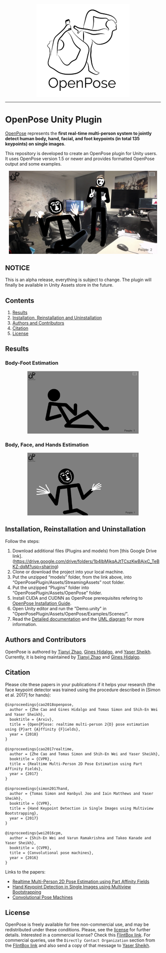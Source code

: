 <div align="center">
    <img src=".github/Logo_main_black.png", width="300">
</div>

-----------------

# OpenPose Unity Plugin
[OpenPose](https://github.com/CMU-Perceptual-Computing-Lab/openpose) represents the **first real-time multi-person system to jointly detect human body, hand, facial, and foot keypoints (in total 135 keypoints) on single images**.

This repository is developed to create an OpenPose plugin for Unity users. It uses OpenPose version 1.5 or newer and provides formatted OpenPose output and some examples.

<p align="center">
    <img src="Media/main.PNG", width="480">
</p>



## NOTICE
This is an alpha release, everything is subject to change. The plugin will finally be available in Unity Assets store in the future.



## Contents
1. [Results](#results)
2. [Installation, Reinstallation and Uninstallation](#installation-reinstallation-and-uninstallation)
3. [Authors and Contributors](#authors-and-contributors)
4. [Citation](#citation)
5. [License](#license)



## Results
### Body-Foot Estimation
<p align="center">
    <img src="Media/body_foot.PNG", width="360">
</p>

### Body, Face, and Hands Estimation
<p align="center">
    <img src="Media/hand_face.PNG", width="360">
</p>



## Installation, Reinstallation and Uninstallation
Follow the steps:

1. Download additional files (Plugins and models) from [this Google Drive link].(https://drive.google.com/drive/folders/1b4lbMjkqAJtTCszKwBAjxC_TeBKZ-dqM?usp=sharing)
2. Clone or download the project into your local machine.
3. Put the unzipped “models” folder, from the link above, into “OpenPosePlugin/Assets/StreamingAssets” root folder.
4. Put the unzipped “Plugins” folder into “OpenPosePlugin/Assets/OpenPose” folder.
5. Install CUDA and CUDNN as OpenPose prerequisites refering to [OpenPose Installation Guide](https://github.com/CMU-Perceptual-Computing-Lab/openpose/blob/master/doc/installation.md#prerequisites).
6. Open Unity editor and run the "Demo.unity" in "OpenPosePlugin/Assets/OpenPose/Examples/Scenes/".
7. Read the [Detailed documentation](OpenPosePlugin/Assets/OpenPose/Documents/README.pdf) and the [UML diagram](OpenPosePlugin/Assets/OpenPose/Documents/OpenPoseUnityPlugin_UML.pdf) for more information.



## Authors and Contributors
OpenPose is authored by [Tianyi Zhao](http://tianyizhao.com), [Gines Hidalgo](https://www.gineshidalgo.com/), and [Yaser Sheikh](http://www.cs.cmu.edu/~yaser/). Currently, it is being maintained by [Tianyi Zhao](http://tianyizhao.com) and [Gines Hidalgo](https://www.gineshidalgo.com/).



## Citation
Please cite these papers in your publications if it helps your research (the face keypoint detector was trained using the procedure described in [Simon et al. 2017] for hands):

    @inproceedings{cao2018openpose,
      author = {Zhe Cao and Gines Hidalgo and Tomas Simon and Shih-En Wei and Yaser Sheikh},
      booktitle = {Arxiv},
      title = {Open{P}ose: realtime multi-person 2{D} pose estimation using {P}art {A}ffinity {F}ields},
      year = {2018}
    }

    @inproceedings{cao2017realtime,
      author = {Zhe Cao and Tomas Simon and Shih-En Wei and Yaser Sheikh},
      booktitle = {CVPR},
      title = {Realtime Multi-Person 2D Pose Estimation using Part Affinity Fields},
      year = {2017}
    }

    @inproceedings{simon2017hand,
      author = {Tomas Simon and Hanbyul Joo and Iain Matthews and Yaser Sheikh},
      booktitle = {CVPR},
      title = {Hand Keypoint Detection in Single Images using Multiview Bootstrapping},
      year = {2017}
    }

    @inproceedings{wei2016cpm,
      author = {Shih-En Wei and Varun Ramakrishna and Takeo Kanade and Yaser Sheikh},
      booktitle = {CVPR},
      title = {Convolutional pose machines},
      year = {2016}
    }

Links to the papers:

- [Realtime Multi-Person 2D Pose Estimation using Part Affinity Fields](https://arxiv.org/abs/1611.08050)
- [Hand Keypoint Detection in Single Images using Multiview Bootstrapping](https://arxiv.org/abs/1704.07809)
- [Convolutional Pose Machines](https://arxiv.org/abs/1602.00134)



## License
OpenPose is freely available for free non-commercial use, and may be redistributed under these conditions. Please, see the [license](LICENSE) for further details. Interested in a commercial license? Check this [FlintBox link](https://flintbox.com/public/project/47343/). For commercial queries, use the `Directly Contact Organization` section from the [FlintBox link](https://flintbox.com/public/project/47343/) and also send a copy of that message to [Yaser Sheikh](http://www.cs.cmu.edu/~yaser/).


